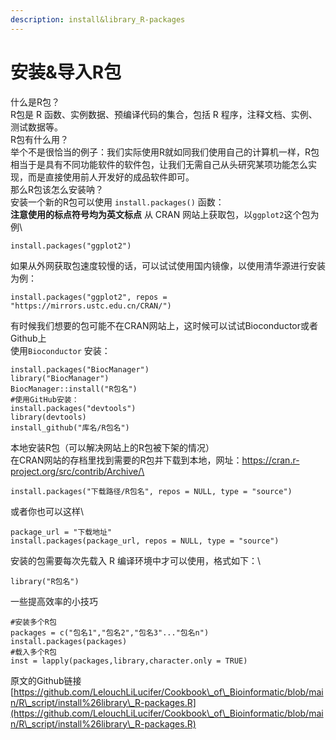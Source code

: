 ```yaml
---
description: install&library_R-packages
---
```


# 安装&导入R包

什么是R包？\
R包是 R 函数、实例数据、预编译代码的集合，包括 R 程序，注释文档、实例、测试数据等。\
R包有什么用？\
举个不是很恰当的例子：我们实际使用R就如同我们使用自己的计算机一样，R包相当于是具有不同功能软件的软件包，让我们无需自己从头研究某项功能怎么实现，而是直接使用前人开发好的成品软件即可。\
那么R包该怎么安装呐？\
安装一个新的R包可以使用 `install.packages()` 函数：\
**注意使用的标点符号均为英文标点** 从 CRAN 网站上获取包，以`ggplot2`这个包为例\


```
install.packages("ggplot2")
```

如果从外网获取包速度较慢的话，可以试试使用国内镜像，以使用清华源进行安装为例：

```
install.packages("ggplot2", repos = "https://mirrors.ustc.edu.cn/CRAN/")
```

有时候我们想要的包可能不在CRAN网站上，这时候可以试试Bioconductor或者Github上\
使用`Bioconductor` 安装：

```
install.packages("BiocManager")
library("BiocManager")
BiocManager::install("R包名")
#使用GitHub安装：
install.packages("devtools")
library(devtools)
install_github("库名/R包名")
```

本地安装R包（可以解决网站上的R包被下架的情况）\
在CRAN网站的存档里找到需要的R包并下载到本地，网址：https://cran.r-project.org/src/contrib/Archive/\


```
install.packages("下载路径/R包名", repos = NULL, type = "source")
```

或者你也可以这样\


```
package_url = "下载地址"
install.packages(package_url, repos = NULL, type = "source")
```

安装的包需要每次先载入 R 编译环境中才可以使用，格式如下：\


```
library("R包名")
```

一些提高效率的小技巧

```
#安装多个R包
packages = c("包名1","包名2","包名3"..."包名n")
install.packages(packages)
#载入多个R包
inst = lapply(packages,library,character.only = TRUE)
```

原文的Github链接[https://github.com/LelouchLiLucifer/Cookbook\_of\_Bioinformatic/blob/main/R\_script/install%26library\_R-packages.R](https://github.com/LelouchLiLucifer/Cookbook\_of\_Bioinformatic/blob/main/R\_script/install%26library\_R-packages.R)

